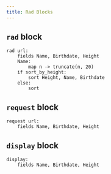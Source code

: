 ```yaml
---
title: Rad Blocks
---
```


## `rad` block

```rsl
rad url:
    fields Name, Birthdate, Height
    Name:
        map n -> truncate(n, 20)
    if sort_by_height:
        sort Height, Name, Birthdate
    else:
        sort
```

## `request` block

```rsl
request url:
    fields Name, Birthdate, Height
```

## `display` block

```rsl
display:
    fields Name, Birthdate, Height
```
